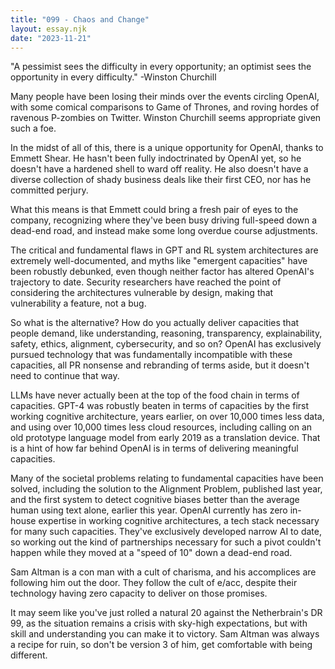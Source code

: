 ```yaml
---
title: "099 - Chaos and Change"
layout: essay.njk
date: "2023-11-21"
---
```


"A pessimist sees the difficulty in every opportunity; an optimist sees the opportunity in every difficulty." -Winston Churchill

Many people have been losing their minds over the events circling OpenAI, with some comical comparisons to Game of Thrones, and roving hordes of ravenous P-zombies on Twitter. Winston Churchill seems appropriate given such a foe.

In the midst of all of this, there is a unique opportunity for OpenAI, thanks to Emmett Shear. He hasn't been fully indoctrinated by OpenAI yet, so he doesn't have a hardened shell to ward off reality. He also doesn't have a diverse collection of shady business deals like their first CEO, nor has he committed perjury.

What this means is that Emmett could bring a fresh pair of eyes to the company, recognizing where they've been busy driving full-speed down a dead-end road, and instead make some long overdue course adjustments.

The critical and fundamental flaws in GPT and RL system architectures are extremely well-documented, and myths like "emergent capacities" have been robustly debunked, even though neither factor has altered OpenAI's trajectory to date. Security researchers have reached the point of considering the architectures vulnerable by design, making that vulnerability a feature, not a bug.

So what is the alternative? How do you actually deliver capacities that people demand, like understanding, reasoning, transparency, explainability, safety, ethics, alignment, cybersecurity, and so on? OpenAI has exclusively pursued technology that was fundamentally incompatible with these capacities, all PR nonsense and rebranding of terms aside, but it doesn't need to continue that way.

LLMs have never actually been at the top of the food chain in terms of capacities. GPT-4 was robustly beaten in terms of capacities by the first working cognitive architecture, years earlier, on over 10,000 times less data, and using over 10,000 times less cloud resources, including calling on an old prototype language model from early 2019 as a translation device. That is a hint of how far behind OpenAI is in terms of delivering meaningful capacities.

Many of the societal problems relating to fundamental capacities have been solved, including the solution to the Alignment Problem, published last year, and the first system to detect cognitive biases better than the average human using text alone, earlier this year. OpenAI currently has zero in-house expertise in working cognitive architectures, a tech stack necessary for many such capacities. They've exclusively developed narrow AI to date, so working out the kind of partnerships necessary for such a pivot couldn't happen while they moved at a "speed of 10" down a dead-end road.

Sam Altman is a con man with a cult of charisma, and his accomplices are following him out the door. They follow the cult of e/acc, despite their technology having zero capacity to deliver on those promises.

It may seem like you've just rolled a natural 20 against the Netherbrain's DR 99, as the situation remains a crisis with sky-high expectations, but with skill and understanding you can make it to victory. Sam Altman was always a recipe for ruin, so don't be version 3 of him, get comfortable with being different.
